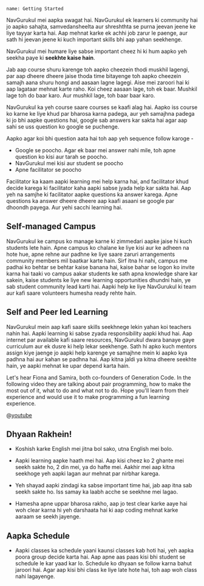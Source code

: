 ```ngMeta
name: Getting Started
```

NavGurukul mei aapka swagat hai. NavGurukul ek learners ki community hai jo aapko sahajta, samvedansheelta aur shreshthta se purna jeevan jeene ke liye tayyar karta hai. Aap mehnat karke ek achhi job zarur le paenge, aur sath hi jeevan jeene ki kuch important skills bhi aap yahan seekhenge. 

NavGurukul mei humare liye sabse important cheez hi ki hum aapko yeh seekha paye ki **seekhte kaise hain**.

Jab aap course shuru karenge toh aapko cheezein thodi muskhil lagengi, par aap dheere dheere jaise thoda time bitayenge toh aapko cheezein samajh aana shuru hongi and aasaan lagne lagegi. Aise mei zaroori hai ki aap lagataar mehnat karte raho. Koi cheez aasaan lage, toh ek baar. Mushkil lage toh do baar karo. Aur mushkil lage, toh baar baar karo.

NavGurukul ka yeh course saare courses se kaafi alag hai. Aapko iss course ko karne ke liye khud par bharosa karna padega, aur yeh samajhna padega ki jo bhi aapke questions hai, google sab answers kar sakta hai agar aap sahi se uss question ko google se puchenge.

Aapko agar koi bhi question aata hai toh aap yeh sequence follow karoge - 
* Google se poocho. Agar ek baar mei answer nahi mile, toh apne question ko kisi aur tarah se poocho.
* NavGurukul mei kisi aur student se poocho
* Apne facilitator se poocho

Facilitator ka kaam aapki learning mei help karna hai, and facilitator khud decide karega ki facilitator kaha aapki sabse jyada help kar sakta hai. Aap yeh na samjhe ki facilitator aapke questions ka answer karega. Apne questions ka answer dheere dheere aap kaafi asaani se google par dhoondh payega. Aur yehi sacchi learning hai.

## Self-managed Campus
NavGurukul ke campus ko manage karne ki zimmedari aapke jaise hi kuch students lete hain. Apne campus ko chalane ke liye kisi aur ke adheen na hote hue, apne rehne aur padhne ke liye saare zaruri arrangements community members mil baatkar karte hain. Sirf itna hi nahi, campus me padhai ko behtar se behtar kaise banana hai, kaise bahar se logon ko invite karna hai taaki vo campus aakar students ke sath apna knowledge share kar sakein, kaise students ke liye new learning opportunities dhundni hain, ye sab student community lead karti hai. Aapki help ke liye NavGurukul ki team aur kafi saare volunteers humesha ready rehte hain.

## Self and Peer led Learning
NavGurukul mein aap kafi saare skills seekhnege lekin yahan koi teachers nahin hai. Aapki learning ki sabse zyada responsibility aapki khud hai. Aap internet par available kafi saare resources, NavGurukul dwara banaye gaye curriculum aur ek dusre ki help lekar seekhenge. Sath hi apko kuch mentors assign kiye jaenge jo aapki help karenge ye samajhne mein ki aapko kya padhna hai aur kahan se padhna hai. Aap kitna jaldi ya kitna dheere seekhte hain, ye aapki mehnat ke upar depend karta hain.

Let's hear Fiona and Samira, both co-founders of Generation Code. In the following video they are talking about pair programming, how to make the most out of it, what to do and what not to do. Hope you'll learn from their experience and would use it to make programming a fun learning experience.

@[youtube](vgkahOzFH2Q)

## Dhyaan Rakhein!

- Koshish karke English mei jitna bol sako, utna English mei bolo.

- Aapki learning aapke haath mei hai. Aap kisi cheez ko 2 ghante mei seekh sakte ho, 2 din mei, ya do hafte mei. Aakhir mei aap kitna seekhoge yeh aapki lagan aur mehnat par nirbhar karega.

- Yeh shayad aapki zindagi ka sabse important time hai, jab aap itna sab seekh sakte ho. Iss samay ka laabh acche se seekhne mei lagao.

- Hamesha apne uppar bharosa rakho, aap jo test clear karke aaye hai woh clear karna hi yeh darshaata hai ki aap coding mehnat karke aaraam se seekh jayenge.


## Aapka Schedule
- Aapki classes ka schedule yaani kaunsi classes kab hoti hai, yeh aapka poora group decide karta hai. Aap apne aas paas kisi bhi student se schedule le kar yaad kar lo. Schedule ko dhyaan se follow karna bahut jaroori hai. Agar aap kisi bhi class ke liye late hote hai, toh aap woh class nahi lagayenge.

